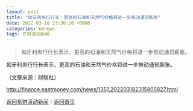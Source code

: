 ```yaml
---
layout: post
title: "匈牙利央行行长：更高的石油和天然气价格将进一步推动通货膨胀"
date: 2022-03-18 23:30:20 +0800
categories: emnews
tags: 东财滚动新闻
---
```

> 匈牙利央行行长表示，更高的石油和天然气价格将进一步推动通货膨胀。

<p>匈牙利央行行长表示，更高的石油和天然气价格将进一步推动通货膨胀。</p><p class="em_media">（文章来源：财联社）</p>

<http://finance.eastmoney.com/news/1351,202203182315805827.html>

[返回东财滚动新闻](//finews.withounder.com/emnews/)｜[返回首页](//finews.withounder.com/)